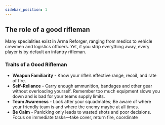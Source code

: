 ```yaml
---
sidebar_position: 1
---
```


## The role of a good rifleman
Many specialities exist in Arma Reforger, ranging from medics to vehicle crewmen and logistics officers. Yet, if you strip everything away, every player is by default an infantry rifleman. 

### Traits of a Good Rifleman
- **Weapon Familiarity** - Know your rifle’s effective range, recoil, and rate of fire.
- **Self-Reliance** - Carry enough ammunition, bandages and other gear without overloading yourself. Remember too much equipment slows you down and is bad for your teams supply limits.
- **Team Awareness** - Look after your squadmates; Be aware of where your friendly team is and where the enemy maybe at all times.
- **Be Calm** - Panicking only leads to wasted shots and poor decisions. Focus on immediate tasks—take cover, return fire, coordinate



